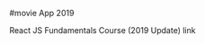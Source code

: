 #movie App 2019

React JS Fundamentals Course (2019 Update) 
link
<a href="https://coolwindkmh.github.io/movie_app_2019/"></a>
